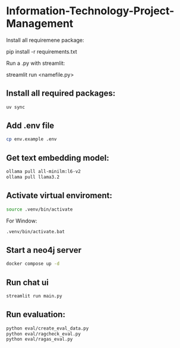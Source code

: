 # Information-Technology-Project-Management

Install all requiremene package:

pip install -r requirements.txt

Run a .py with streamlit:

streamlit run <namefile.py>


## Install all required packages:
```bash
uv sync
```

## Add .env file
```sh
cp env.example .env
```

## Get text embedding model:
```sh
ollama pull all-minilm:l6-v2
ollama pull llama3.2 
```

## Activate virtual enviroment:
```sh
source .venv/bin/activate
```
For Window:

```sh
.venv/bin/activate.bat
```
## Start a neo4j server
```sh
docker compose up -d
```

## Run chat ui
```bash
streamlit run main.py
```

## Run evaluation:
```sh
python eval/create_eval_data.py
python eval/ragcheck_eval.py
python eval/ragas_eval.py
```


